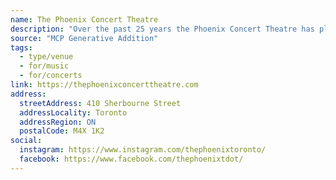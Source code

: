 ```yaml
---
name: The Phoenix Concert Theatre
description: "Over the past 25 years the Phoenix Concert Theatre has played host to thousands of live performances and a roster of legendary artists."
source: "MCP Generative Addition"
tags:
  - type/venue
  - for/music
  - for/concerts
link: https://thephoenixconcerttheatre.com
address:
  streetAddress: 410 Sherbourne Street
  addressLocality: Toronto
  addressRegion: ON
  postalCode: M4X 1K2
social:
  instagram: https://www.instagram.com/thephoenixtoronto/
  facebook: https://www.facebook.com/thephoenixtdot/
---
```

